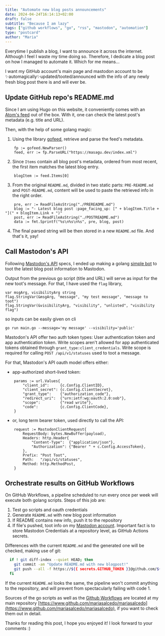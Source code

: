 ```yaml
---
title: "Automate new blog posts announcements"
date: 2024-04-24T16:14:13+02:00
draft: false
subtitle: "Because I am lazy"
tags: ["github workflows", "go", "rss", "mastodon", "automation"]
type: "postcard"
author: "Maria"
---
```


Everytime I publish a blog, I want to announce it across the internet.
Although I feel I waste my time doing so.
Therefore, I dedicate a blog post on how I managed to automate it.
Which for me means...

<!--more-->

I want my GitHub account's main page and mastodon account to be ✨automagically✨updated/tooted/announced with the info of any newly fresh blog post there is and will ever be.
## Update GitHub repo's README.md

Since I am using Hugo on this website, it conveniently comes with an [Atom's feed](https://www.masagu.dev/index.xml) out of the box.
With it, one can check the latest post's metadata (e.g. title and URL).

Then, with the help of some golang magic:
1. Using the library [gofeed]("github.com/mmcdole/gofeed"), retrieve and parse the feed's metadata.
```golang
    fp := gofeed.NewParser()
    feed, err := fp.ParseURL("https://masagu.dev/index.xml")
```
2. Since `Items` contain all blog post's metadata, ordered from most recent, the first item matches the latest blog entry.
```golang
    blogItem := feed.Items[0]
```
3. From the original `README.md`, divided in two static parts: `PRE-README.md` and `POST-README.md`, content will be used to paste the retrieved info in the right order.
```golang
    pre, err := ReadFileAsString("./PREREADME.md")
    blog := "- Latest blog post :page_facing_up: [" + blogItem.Title + "](" + blogItem.Link + ")"
	post, err := ReadFileAsString("./POSTREADME.md")
	data := fmt.Sprintf("%s\n%s\n%s", pre, blog, post)
```

4. The final parsed string will be then stored in a new `README.md` file. And that's it, yay!

## Call Mastodon's API

Following [Mastodon's API](https://docs.joinmastodon.org/api/guidelines/) specs, I ended up making a golang [simple bot](https://github.com/mariasalcedo/mariasalcedo/tree/0959a543a178c1bac61f86acf1f8b9151c4bf3d7/mastodon-notifier) to toot the latest blog post information to Mastodon.

Output from the previous go script (title and URL) will serve as input for the new toot's message.
For that, I have used the `flag` library, 
```golang
var msgArg, visibilityArg string
flag.StringVar(&msgArg, "message", "my test message", "message to toot")
flag.StringVar(&visibilityArg, "visibility", "unlisted", "visibility flag")
```

so inputs can be easily given on cli
```golang
go run main.go --message='my message' --visibility='public'
```
Mastodon's API offer two auth token types: User authentication token and app authentication token.
Write scopes aren't allowed for app authenticated tokens obtained through `grant_type:client_credentials`.
Write scope is required for calling `POST /api/v1/statuses` used to toot a message.


For that, Mastodon's API oauth model offers either:
- app-authorized short-lived token:
```golang
	params := url.Values{
		"client_id":     {c.Config.ClientID},
		"client_secret": {c.Config.ClientSecret},
		"grant_type":    {"authorization_code"},
		"redirect_uri":  {"urn:ietf:wg:oauth:2.0:oob"},
		"scope":         {"read write"},
		"code":          {c.Config.ClientCode},
	}
```
- or, long term bearer token, used directly to call the API:
```golang
	request := MastodonClientRequest{
		RequestBody: bytes.NewBuffer(payload),
		Headers: http.Header{
			"Content-Type":  {"application/json"},
			"Authorization": {"Bearer " + c.Config.AccessToken},
		},
		Prefix: "Post Toot",
		Path:   "/api/v1/statuses",
		Method: http.MethodPost,
	}
```

## Orchestrate results on GitHub Workflows

On GitHub Workflows, a pipeline scheduled to run every once per week will execute both golang scripts.
Steps of this job are:
1. Test go scripts and oauth credentials
2. Generate `README.md` with new blog post information
3. If README contains new info, push it to the repository
4. If file's pushed, toot info on my [Mastodon account](https://mastodon.green/@masagu). Important fact is to store Mastodon Credentials at a repository level, as GitHub Actions secrets.

Differences with the current `README.md` and the generated one will be checked, making use of git:
```bash
  if ! git diff-index --quiet HEAD; then
    git commit -am "Update README.md with new blogpost!"
    git push --all -f https://${{ secrets.GITHUB_TOKEN }}@github.com/${GITHUB_REPOSITORY}.git
  fi
```

If the current `README.md` looks the same, the pipeline won't commit anything to the repository, and will prevent from spectacularly failing with code 1.


Sources of the go scripts as well as the [Github Workflows](https://github.com/mariasalcedo/mariasalcedo/blob/0959a543a178c1bac61f86acf1f8b9151c4bf3d7/.github/workflows/update.yml) are located at my main repository [https://www.github.com/mariasalcedo/mariasalcedo](https://www.github.com/mariasalcedo/mariasalcedo), if you want to check them out in detail.

Thanks for reading this post, I hope you enjoyed it!
I look forward to your comments :)
